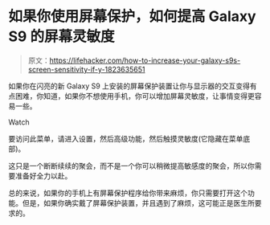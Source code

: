 # 如果你使用屏幕保护，如何提高 Galaxy S9 的屏幕灵敏度

> 原文：<https://lifehacker.com/how-to-increase-your-galaxy-s9s-screen-sensitivity-if-y-1823635651>

如果你在闪亮的新 Galaxy S9 上安装的屏幕保护装置让你与显示器的交互变得有点困难，你知道，如果你不想使用手机，你可以增加屏幕灵敏度，让事情变得更容易一些。

Watch

要访问此菜单，请进入设置，然后高级功能，然后触摸灵敏度(它隐藏在菜单底部)。

这只是一个断断续续的聚会，而不是一个你可以稍微提高敏感度的聚会，所以你需要准备好全力以赴。

总的来说，如果你的手机上有屏幕保护程序给你带来麻烦，你只需要打开这个功能。但是，如果你确实戴了屏幕保护装置，并且遇到了麻烦，这可能正是医生所要求的。